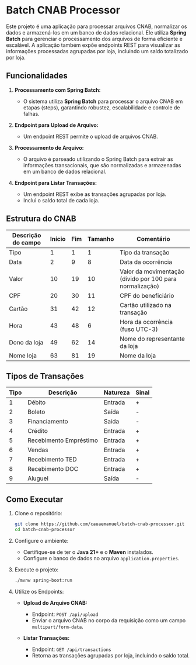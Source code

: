# Batch CNAB Processor

Este projeto é uma aplicação para processar arquivos CNAB, normalizar os dados e armazená-los em um banco de dados relacional. Ele utiliza **Spring Batch** para gerenciar o processamento dos arquivos de forma eficiente e escalável. A aplicação também expõe endpoints REST para visualizar as informações processadas agrupadas por loja, incluindo um saldo totalizado por loja.

## Funcionalidades

1. **Processamento com Spring Batch:**
   - O sistema utiliza **Spring Batch** para processar o arquivo CNAB em etapas (steps), garantindo robustez, escalabilidade e controle de falhas.

2. **Endpoint para Upload de Arquivo:**
   - Um endpoint REST permite o upload de arquivos CNAB.

3. **Processamento de Arquivo:**
   - O arquivo é parseado utilizando o Spring Batch para extrair as informações transacionais, que são normalizadas e armazenadas em um banco de dados relacional.

4. **Endpoint para Listar Transações:**
   - Um endpoint REST exibe as transações agrupadas por loja.
   - Inclui o saldo total de cada loja.

## Estrutura do CNAB

| Descrição do campo  | Início | Fim | Tamanho | Comentário |
|---------------------|--------|-----|---------|------------|
| Tipo                | 1      | 1   | 1       | Tipo da transação |
| Data                | 2      | 9   | 8       | Data da ocorrência |
| Valor               | 10     | 19  | 10      | Valor da movimentação (divido por 100 para normalização) |
| CPF                 | 20     | 30  | 11      | CPF do beneficiário |
| Cartão              | 31     | 42  | 12      | Cartão utilizado na transação |
| Hora                | 43     | 48  | 6       | Hora da ocorrência (fuso UTC-3) |
| Dono da loja        | 49     | 62  | 14      | Nome do representante da loja |
| Nome loja           | 63     | 81  | 19      | Nome da loja |

## Tipos de Transações

| Tipo | Descrição                | Natureza | Sinal |
|------|--------------------------|----------|-------|
| 1    | Débito                   | Entrada  | +     |
| 2    | Boleto                   | Saída    | -     |
| 3    | Financiamento            | Saída    | -     |
| 4    | Crédito                  | Entrada  | +     |
| 5    | Recebimento Empréstimo   | Entrada  | +     |
| 6    | Vendas                   | Entrada  | +     |
| 7    | Recebimento TED          | Entrada  | +     |
| 8    | Recebimento DOC          | Entrada  | +     |
| 9    | Aluguel                  | Saída    | -     |

## Como Executar

1. Clone o repositório:
   ```bash
   git clone https://github.com/cauaemanuel/batch-cnab-processor.git
   cd batch-cnab-processor
   ```

2. Configure o ambiente:
   - Certifique-se de ter o **Java 21+** e o **Maven** instalados.
   - Configure o banco de dados no arquivo `application.properties`.

3. Execute o projeto:
   ```bash
   ./mvnw spring-boot:run
   ```

4. Utilize os Endpoints:
   - **Upload do Arquivo CNAB:**
     - Endpoint: `POST /api/upload`
     - Enviar o arquivo CNAB no corpo da requisição como um campo `multipart/form-data`.

   - **Listar Transações:**
     - Endpoint: `GET /api/transactions`
     - Retorna as transações agrupadas por loja, incluindo o saldo total.
